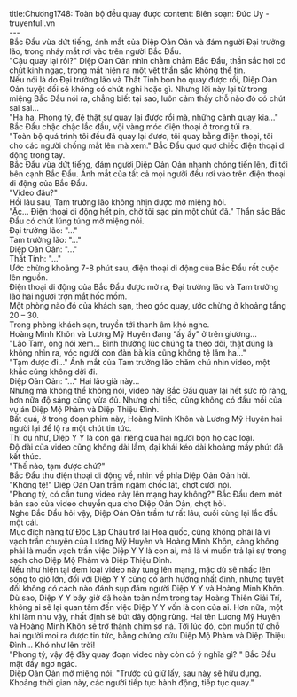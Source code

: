 title:Chương1748: Toàn bộ đều quay được
content:
Biên soạn: Đức Uy - truyenfull.vn<br>---<br>Bắc Đẩu vừa dứt tiếng, ánh mắt của Diệp Oản Oản và đám người Đại trưởng lão, trong nháy mắt rơi vào trên người Bắc Đẩu.<br>"Cậu quay lại rồi?" Diệp Oản Oản nhìn chằm chằm Bắc Đẩu, thần sắc hơi có chút kinh ngạc, trong mắt hiện ra một vệt thần sắc không thể tin.<br>Nếu nói là do Đại trưởng lão và Thất Tinh bọn họ quay được rồi, Diệp Oản Oản tuyệt đối sẽ không có chút nghi hoặc gì. Nhưng lời này lại từ trong miệng Bắc Đẩu nói ra, chẳng biết tại sao, luôn cảm thấy chỗ nào đó có chút sai sai…<br>"Ha ha, Phong tỷ, đệ thật sự quay lại được rồi mà, những cảnh quay kia..." Bắc Đẩu chậc chậc lắc đầu, vội vàng móc điện thoại ở trong túi ra.<br>"Toàn bộ quá trình tôi đều đã quay lại được, tôi quay bằng điện thoại, tôi cho các người chống mắt lên mà xem." Bắc Đẩu quơ quơ chiếc điện thoại di động trong tay.<br>Bắc Đẩu vừa dứt tiếng, đám người Diệp Oản Oản nhanh chóng tiến lên, đi tới bên cạnh Bắc Đẩu. Ánh mắt của tất cả mọi người đều rơi vào trên điện thoại di động của Bắc Đẩu.<br>"Video đâu?"<br>Hồi lâu sau, Tam trưởng lão không nhịn được mở miệng hỏi.<br>"Ặc... Điện thoại di động hết pin, chờ tôi sạc pin một chút đã." Thần sắc Bắc Đẩu có chút lúng túng mở miệng nói.<br>Đại trưởng lão: "..."<br>Tam trưởng lão: "..."<br>Diệp Oản Oản: "..."<br>Thất Tinh: "..."<br>Ước chừng khoảng 7-8 phút sau, điện thoại di động của Bắc Đẩu rốt cuộc lên nguồn.<br>Điện thoại di động của Bắc Đẩu được mở ra, Đại trưởng lão và Tam trưởng lão hai người trợn mắt hốc mồm.<br>Một phòng nào đó của khách sạn, theo góc quay, ước chừng ở khoảng tầng 20 – 30.<br>Trong phòng khách sạn, truyền tới thanh âm khó nghe.<br>Hoàng Minh Khôn và Lương Mỹ Huyên đang “ấy ấy” ở trên giường...<br>"Lão Tam, ông nói xem... Bình thường lúc chúng ta theo dõi, thật đúng là không nhìn ra, vóc người con đàn bà kia cũng không tệ lắm ha..."<br>"Tạm được đi..." Ánh mắt của Tam trưởng lão chăm chú nhìn video, một khắc cũng không dời đi.<br>Diệp Oản Oản: "..." Hai lão già này...<br>Nhưng mà không thể không nói, video này Bắc Đẩu quay lại hết sức rõ ràng, hơn nữa độ sáng cũng vừa đủ. Nhưng chỉ tiếc, cũng không có đầu mối của vụ án Diệp Mộ Phàm và Diệp Thiệu Đình.<br>Bất quá, ở trong đoạn phim này, Hoàng Minh Khôn và Lương Mỹ Huyên hai người lại để lộ ra một chút tin tức.<br>Thí dụ như, Diệp Y Y là con gái riêng của hai người bọn họ các loại.<br>Độ dài của video cũng không dài lắm, đại khái kéo dài khoảng mấy phút đã kết thúc.<br>"Thế nào, tạm được chứ?"<br>Bắc Đẩu thu điện thoại di động về, nhìn về phía Diệp Oản Oản hỏi.<br>"Không tệ!" Diệp Oản Oản trầm ngâm chốc lát, chợt cười nói.<br>"Phong tỷ, có cần tung video này lên mạng hay không?" Bắc Đẩu đem một bản sao của video chuyển qua cho Diệp Oản Oản, chợt hỏi.<br>Nghe Bắc Đẩu hỏi vậy, Diệp Oản Oản trầm tư rất lâu, cuối cùng lại lắc đầu một cái.<br>Mục đích nàng từ Độc Lập Châu trở lại Hoa quốc, cũng không phải là vì vạch trần chuyện của Lương Mỹ Huyên và Hoàng Minh Khôn, càng không phải là muốn vạch trần việc Diệp Y Y là con ai, mà là vì muốn trả lại sự trong sạch cho Diệp Mộ Phàm và Diệp Thiệu Đình.<br>Nếu như hiện tại đem loại video này tung lên mạng, mặc dù sẽ nhấc lên sóng to gió lớn, đối với Diệp Y Y cũng có ảnh hưởng nhất định, nhưng tuyệt đối không có cách nào đánh sụp đám người Diệp Y Y và Hoàng Minh Khôn.<br>Dù sao, Diệp Y Y bây giờ đã hoàn toàn nắm trong tay Hoàng Thiên Giải Trí, không ai sẽ lại quan tâm đến việc Diệp Y Y vốn là con của ai. Hơn nữa, một khi làm như vậy, nhất định sẽ bứt dây động rừng. Hai tên Lương Mỹ Huyên và Hoàng Minh Khôn sẽ trở thành chim sợ ná. Tới lúc đó, còn muốn từ chỗ hai người moi ra được tin tức, bằng chứng cứu Diệp Mộ Phàm và Diệp Thiệu Đình... Khó như lên trời!<br>"Phong tỷ, vậy đệ đây quay đoạn video này còn có ý nghĩa gì? " Bắc Đẩu mặt đầy ngơ ngác.<br>Diệp Oản Oản mở miệng nói: "Trước cứ giữ lấy, sau này sẽ hữu dụng. Khoảng thời gian này, các người tiếp tục hành động, tiếp tục quay."
